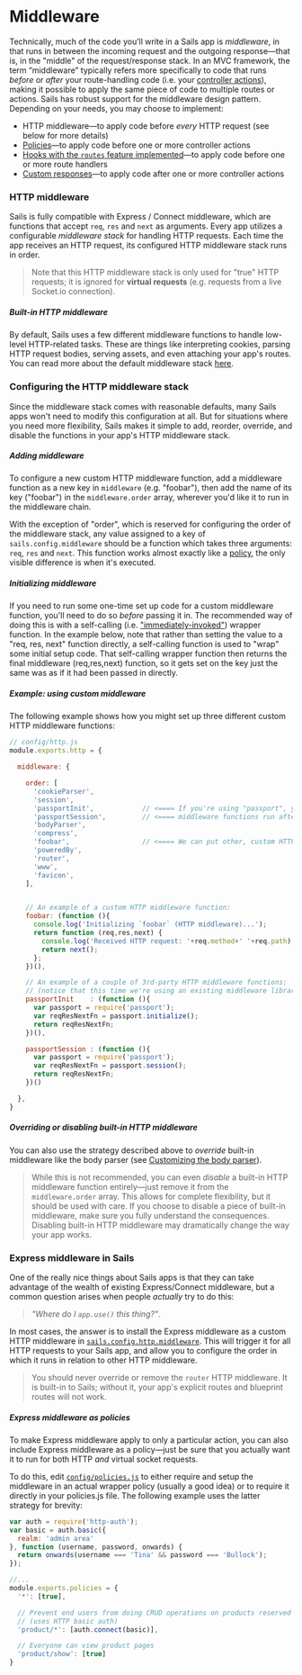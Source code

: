 # Middleware

Technically, much of the code you&rsquo;ll write in a Sails app is _middleware_, in that runs in between the incoming request and the outgoing response&mdash;that is, in the "middle" of the request/response stack.  In an MVC framework, the term &ldquo;middleware&rdquo; typically refers more specifically to code that runs _before_ or _after_ your route-handling code (i.e. your [controller actions](https://sailsjs.com/documentation/concepts/Controllers?q=actions)), making it possible to apply the same piece of code to multiple routes or actions.  Sails has robust support for the middleware design pattern.  Depending on your needs, you may choose to implement:

* HTTP middleware&mdash;to apply code before _every_ HTTP request (see below for more details)
* [Policies](https://sailsjs.com/documentation/concepts/policies)&mdash;to apply code before one or more controller actions
* [Hooks with the `routes` feature implemented](https://sailsjs.com/documentation/concepts/extending-sails/hooks/hook-specification/routes)&mdash;to apply code before one or more route handlers
* [Custom responses](https://sailsjs.com/documentation/concepts/custom-responses)&mdash;to apply code after one or more controller actions

### HTTP middleware

Sails is fully compatible with Express / Connect middleware, which are functions that accept `req`, `res` and `next` as arguments.  Every app utilizes a configurable _middleware stack_ for handling HTTP requests.  Each time the app receives an HTTP request, its configured HTTP middleware stack runs in order.

> Note that this HTTP middleware stack is only used for "true" HTTP requests; it is ignored for **virtual requests** (e.g. requests from a live Socket.io connection).

##### Built-in HTTP middleware

By default, Sails uses a few different middleware functions to handle low-level HTTP-related tasks.  These are things like interpreting cookies, parsing HTTP request bodies, serving assets, and even attaching your app's routes.  You can read more about the default middleware stack [here](https://sailsjs.com/documentation/concepts/middleware/conventional-defaults).


### Configuring the HTTP middleware stack

Since the middleware stack comes with reasonable defaults, many Sails apps won't need to modify this configuration at all.  But for situations where you need more flexibility, Sails makes it simple to add, reorder, override, and disable the functions in your app's HTTP middleware stack.

##### Adding middleware
To configure a new custom HTTP middleware function, add a middleware function as a new key in `middleware` (e.g. "foobar"), then add the name of its key ("foobar") in the `middleware.order` array, wherever you'd like it to run in the middleware chain.

With the exception of "order", which is reserved for configuring the order of the middleware stack, any value assigned to a key of `sails.config.middleware` should be a function which takes three arguments: `req`, `res` and `next`.  This function works almost exactly like a [policy](https://sailsjs.com/documentation/concepts/policies), the only visible difference is when it's executed.

##### Initializing middleware
If you need to run some one-time set up code for a custom middleware function, you'll need to do so _before_ passing it in.  The recommended way of doing this is with a self-calling (i.e. ["immediately-invoked"](https://en.wikipedia.org/wiki/Immediately-invoked_function_expression)) wrapper function.  In the example below, note that rather than setting the value to a "req, res, next" function directly, a self-calling function is used to "wrap" some initial setup code.  That self-calling wrapper function then returns the final middleware (req,res,next) function, so it gets set on the key just the same was as if it had been passed in directly.

##### Example: using custom middleware
The following example shows how you might set up three different custom HTTP middleware functions:

```js
// config/http.js
module.exports.http = {

  middleware: {

    order: [
      'cookieParser',
      'session',
      'passportInit',            // <==== If you're using "passport", you'll want to have its two
      'passportSession',         // <==== middleware functions run after "session".
      'bodyParser',
      'compress',
      'foobar',                  // <==== We can put other, custom HTTP middleware like this wherever we want.
      'poweredBy',
      'router',
      'www',
      'favicon',
    ],


    // An example of a custom HTTP middleware function:
    foobar: (function (){
      console.log('Initializing `foobar` (HTTP middleware)...');
      return function (req,res,next) {
        console.log('Received HTTP request: '+req.method+' '+req.path);
        return next();
      };
    })(),

    // An example of a couple of 3rd-party HTTP middleware functions:
    // (notice that this time we're using an existing middleware library from npm)
    passportInit    : (function (){
      var passport = require('passport');
      var reqResNextFn = passport.initialize();
      return reqResNextFn;
    })(),

    passportSession : (function (){
      var passport = require('passport');
      var reqResNextFn = passport.session();
      return reqResNextFn;
    })()

  },
}
```

##### Overriding or disabling built-in HTTP middleware

You can also use the strategy described above to _override_ built-in middleware like the body parser (see [Customizing the body parser](https://sailsjs.com/documentation/reference/configuration/sails-config-http#?customizing-the-body-parser)).

> While this is not recommended, you can even _disable_ a built-in HTTP middleware function entirely&mdash;just remove it from the `middleware.order` array.  This allows for complete flexibility, but it should be used with care.  If you choose to disable a piece of built-in middleware, make sure you fully understand the consequences. Disabling built-in HTTP middleware may dramatically change the way your app works.


### Express middleware in Sails

One of the really nice things about Sails apps is that they can take advantage of the wealth of existing Express/Connect middleware,  but a common question arises when people _actually_ try to do this:

> _"Where do I `app.use()` this thing?"_.

In most cases, the answer is to install the Express middleware as a custom HTTP middleware in [`sails.config.http.middleware`](https://sailsjs.com/documentation/reference/configuration/sails-config-http).  This will trigger it for all HTTP requests to your Sails app, and allow you to configure the order in which it runs in relation to other HTTP middleware.

> You should never override or remove the `router` HTTP middleware.  It is built-in to Sails; without it, your app's explicit routes and blueprint routes will not work.


##### Express middleware as policies

To make Express middleware apply to only a particular action, you can also include Express middleware as a policy&mdash;just be sure that you actually want it to run for both HTTP _and_ virtual socket requests.

To do this, edit [`config/policies.js`](https://sailsjs.com/documentation/reference/configuration/sails-config-policies) to either require and setup the middleware in an actual wrapper policy (usually a good idea) or to require it directly in your policies.js file.  The following example uses the latter strategy for brevity:

```js
var auth = require('http-auth');
var basic = auth.basic({
  realm: 'admin area'
}, function (username, password, onwards) {
  return onwards(username === 'Tina' && password === 'Bullock');
});

//...
module.exports.policies = {
  '*': [true],

  // Prevent end users from doing CRUD operations on products reserved for admins
  // (uses HTTP basic auth)
  'product/*': [auth.connect(basic)],

  // Everyone can view product pages
  'product/show': [true]
}
```



<!--

  FUTURE:

### Advanced Express Middleware In Sails

You can actually do this in a few different ways, depending on your needs.



Generally, the following best-practices apply:

If you want a middleware function

+ If you want a piece of middleware to run only when your app's explicit or blueprint routes are matched, you should include it as a policy.
+ this will run passport for all incoming http requests, including images, css, etc.

If you want a middleware function to run for all you should include it at the top of your `config/routes.js` as a wildcard route.  for your controller (both HTTP and virtual) requests
-->






<docmeta name="displayName" value="Middleware">

